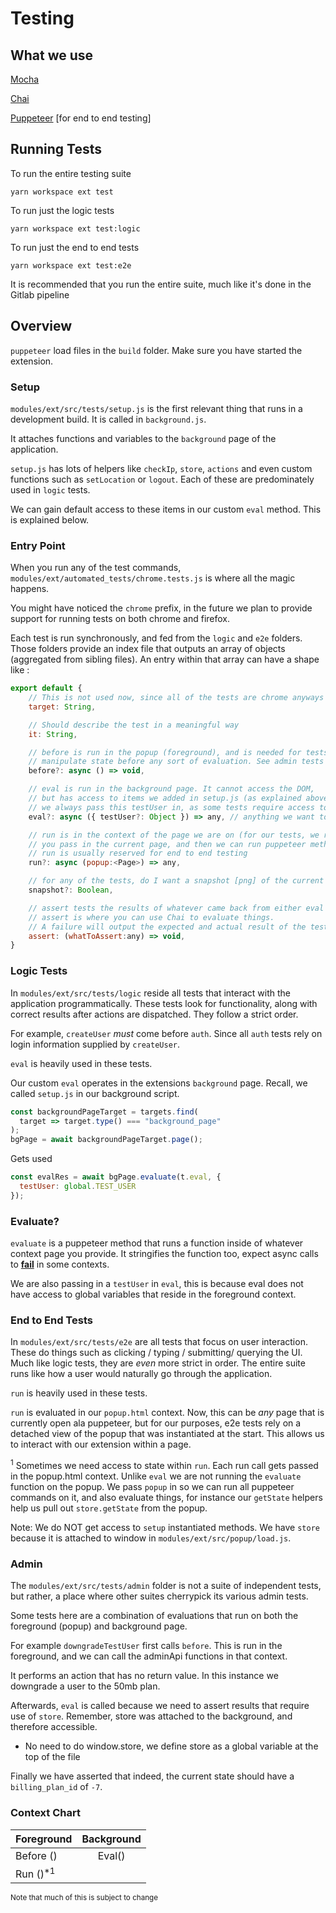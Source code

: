 # Testing

## What we use

[Mocha](https://mochajs.org/)

[Chai](https://www.chaijs.com/)

[Puppeteer](https://developers.google.com/web/tools/puppeteer/) [for end to end testing]

## Running Tests

To run the entire testing suite

    yarn workspace ext test

To run just the logic tests

    yarn workspace ext test:logic

To run just the end to end tests

    yarn workspace ext test:e2e

It is recommended that you run the entire suite, much like it's done in the Gitlab pipeline

## Overview

`puppeteer` load files in the `build` folder. Make sure you have started the extension.

### Setup

`modules/ext/src/tests/setup.js` is the first relevant thing that runs in a development build. It is called in `background.js`.

It attaches functions and variables to the `background` page of the application.

`setup.js` has lots of helpers like `checkIp`, `store`, `actions` and even custom functions such as `setLocation` or `logout`. Each of these are predominately used in `logic` tests.

We can gain default access to these items in our custom `eval` method. This is explained below.

### Entry Point

When you run any of the test commands, `modules/ext/automated_tests/chrome.tests.js` is where all the magic happens.

You might have noticed the `chrome` prefix, in the future we plan to provide support for running tests on both chrome and firefox.

Each test is run synchronously, and fed from the `logic` and `e2e` folders. Those folders provide an index file that outputs an array of objects (aggregated from sibling files). An entry within that array can have a shape like :

```js
export default {
    // This is not used now, since all of the tests are chrome anyways
    target: String,

    // Should describe the test in a meaningful way
    it: String,

    // before is run in the popup (foreground), and is needed for tests that
    // manipulate state before any sort of evaluation. See admin tests for examples.
    before?: async () => void,

    // eval is run in the background page. It cannot access the DOM,
    // but has access to items we added in setup.js (as explained above)
    // we always pass this testUser in, as some tests require access to it
    eval?: async ({ testUser?: Object }) => any, // anything we want to assert

    // run is in the context of the page we are on (for our tests, we refer to it as popup)
    // you pass in the current page, and then we can run puppeteer methods on it
    // run is usually reserved for end to end testing
    run?: async (popup:<Page>) => any,

    // for any of the tests, do I want a snapshot [png] of the current page?
    snapshot?: Boolean,

    // assert tests the results of whatever came back from either eval or run (before is exempt)
    // assert is where you can use Chai to evaluate things.
    // A failure will output the expected and actual result of the test
    assert: (whatToAssert:any) => void,
}
```

### Logic Tests

In `modules/ext/src/tests/logic` reside all tests that interact with the application programmatically. These tests look for functionality, along with correct results after actions are dispatched. They follow a strict order.

For example, `createUser` _must_ come before `auth`. Since all `auth` tests rely on login information supplied by `createUser`.

`eval` is heavily used in these tests.

Our custom `eval` operates in the extensions `background` page. Recall, we called `setup.js` in our background script.

```js
const backgroundPageTarget = targets.find(
  target => target.type() === "background_page"
);
bgPage = await backgroundPageTarget.page();
```

Gets used

```js
const evalRes = await bgPage.evaluate(t.eval, {
  testUser: global.TEST_USER
});
```

### Evaluate?

`evaluate` is a puppeteer method that runs a function inside of whatever context page you provide. It stringifies the function too, expect async calls to [**fail**](https://github.com/GoogleChrome/puppeteer/blob/master/docs/troubleshooting.md#code-transpilation-issues_) in some contexts.

We are also passing in a `testUser` in `eval`, this is because eval does not have access to global variables that reside in the foreground context.

### End to End Tests

In `modules/ext/src/tests/e2e` are all tests that focus on user interaction. These do things such as clicking / typing / submitting/ querying the UI. Much like logic tests, they are _even_ more strict in order. The entire suite runs like how a user would naturally go through the application.

`run` is heavily used in these tests.

`run` is evaluated in our `popup.html` context. Now, this can be _any_ page that is currently open ala puppeteer, but for our purposes, e2e tests rely on a detached view of the popup that was instantiated at the start. This allows us to interact with our extension within a page.

<sup>1</sup> Sometimes we need access to state within `run`. Each run call gets passed in the popup.html context. Unlike `eval` we are not running the `evaluate` function on the popup. We pass `popup` in so we can run all puppeteer commands on it, and also evaluate things, for instance our `getState` helpers help us pull out `store.getState` from the popup.

Note: We do NOT get access to `setup` instantiated methods. We have `store` because it is attached to window in `modules/ext/src/popup/load.js`.

### Admin

The `modules/ext/src/tests/admin` folder is not a suite of independent tests, but rather, a place where other suites cherrypick its various admin tests.

Some tests here are a combination of evaluations that run on both the foreground (popup) and background page.

For example `downgradeTestUser` first calls `before`. This is run in the foreground, and we can call the adminApi functions in that context.

It performs an action that has no return value. In this instance we downgrade a user to the 50mb plan.

Afterwards, `eval` is called because we need to assert results that require use of `store`. Remember, store was attached to the background, and therefore accessible.

- No need to do window.store, we define store as a global variable at the top of the file

Finally we have asserted that indeed, the current state should have a `billing_plan_id` of `-7`.

### Context Chart

| Foreground           | Background |
| :------------------- | :--------: |
| Before ()            |   Eval()   |
| Run ()<sup>\*1</sup> |

<sub>Note that much of this is subject to change</sub>
